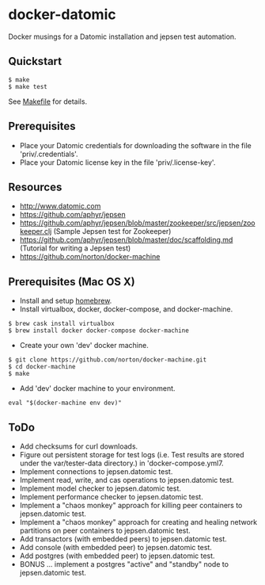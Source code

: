 # docker-datomic
Docker musings for a Datomic installation and jepsen test automation.

## Quickstart

```
$ make
$ make test
```

See [Makefile](./Makefile) for details.

## Prerequisites
- Place your Datomic credentials for downloading the software in the file 'priv/.credentials'.
- Place your Datomic license key in the file 'priv/.license-key'.

## Resources
- http://www.datomic.com
- https://github.com/aphyr/jepsen
- https://github.com/aphyr/jepsen/blob/master/zookeeper/src/jepsen/zookeeper.clj (Sample Jepsen test for Zookeeper)
- https://github.com/aphyr/jepsen/blob/master/doc/scaffolding.md (Tutorial for writing a Jepsen test)
- https://github.com/norton/docker-machine

## Prerequisites (Mac OS X)

- Install and setup [homebrew](http://brew.sh).
- Install virtualbox, docker, docker-compose, and docker-machine.

```
$ brew cask install virtualbox
$ brew install docker docker-compose docker-machine
```

- Create your own 'dev' docker machine.

```
$ git clone https://github.com/norton/docker-machine.git
$ cd docker-machine
$ make
```

- Add 'dev' docker machine to your environment.

```
eval "$(docker-machine env dev)"
```

## ToDo
- Add checksums for curl downloads.
- Figure out persistent storage for test logs (i.e. Test results are stored under the var/tester-data directory.) in 'docker-compose.yml7.
- Implement connections to jepsen.datomic test.
- Implement read, write, and cas operations to jepsen.datomic test.
- Implement model checker to jepsen.datomic test.
- Implement performance checker to jepsen.datomic test.
- Implement a "chaos monkey" approach for killing peer containers to jepsen.datomic test.
- Implement a "chaos monkey" approach for creating and healing network partitions on peer containers to jepsen.datomic test.
- Add transactors (with embedded peers) to jepsen.datomic test.
- Add console (with embedded peer) to jepsen.datomic test.
- Add postgres (with embedded peer) to jepsen.datomic test.
- BONUS ... implement a postgres "active" and "standby" node to jepsen.datomic test.
